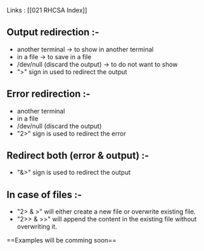 Links : [[021 RHCSA Index]]

## Output redirection :-

 - another terminal &rarr; to show in another terminal
 - in a file &rarr; to save in a file
 - /dev/null (discard the output) &rarr; to do not want to show
 - ">" sign in used to redirect the output

## Error redirection :-

- another terminal
- in a file 
- /dev/null (discard the output)
- "2>" sign is used to redirect the error

## Redirect both (error & output) :-

- "&>" sign is used to redirect the output

## In case of files :-

- "2> & >" will either create a new file or overwrite existing file.
- "2>> & >>" will append the content in the existing file without overwriting it.

==Examples will be comming soon==